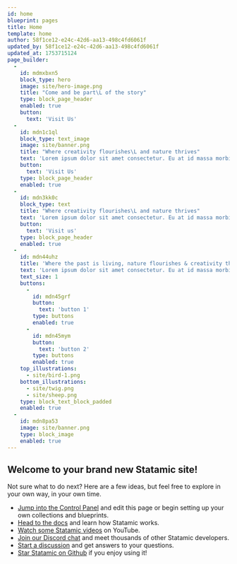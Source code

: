 ```yaml
---
id: home
blueprint: pages
title: Home
template: home
author: 58f1ce12-e24c-42d6-aa13-498c4fd6061f
updated_by: 58f1ce12-e24c-42d6-aa13-498c4fd6061f
updated_at: 1753715124
page_builder:
  -
    id: mdmxbxn5
    block_type: hero
    image: site/hero-image.png
    title: "Come and be part\L of the story"
    type: block_page_header
    enabled: true
    button:
      text: 'Visit Us'
  -
    id: mdn1c1ql
    block_type: text_image
    image: site/banner.png
    title: "Where creativity flourishes\L and nature thrives"
    text: 'Lorem ipsum dolor sit amet consectetur. Eu at id massa morbi. Enim nunc nisl auctor consequat et platea aliquam. Nunc purus ultricies eleifend bibendum. Enim pellentesque diam diam feugiat et auctor placerat tellus. Turpis sodales adipiscing est nisi dictum semper. Facilisi pellentesque morbi quisque nec odio nisl bibendum. At posuere leo est sollicitudin.'
    button:
      text: 'Visit Us'
    type: block_page_header
    enabled: true
  -
    id: mdn3kk0c
    block_type: text
    title: "Where creativity flourishes\L and nature thrives"
    text: 'Lorem ipsum dolor sit amet consectetur. Eu at id massa morbi. Enim nunc nisl auctor consequat et platea aliquam. Nunc purus ultricies eleifend bibendum. Enim pellentesque diam diam feugiat et auctor placerat tellus. Turpis sodales adipiscing est nisi dictum semper. Facilisi pellentesque morbi quisque nec odio nisl bibendum. At posuere leo est sollicitudin.'
    button:
      text: 'Visit us'
    type: block_page_header
    enabled: true
  -
    id: mdn44uhz
    title: 'Where the past is living, nature flourishes & creativity thrives.'
    text: 'Lorem ipsum dolor sit amet consectetur. Eu at id massa morbi. Enim nunc nisl auctor consequat et platea aliquam. Nunc purus ultricies eleifend bibendum. Enim pellentesque diam diam feugiat et auctor placerat tellus. Turpis sodales adipiscing est nisi dictum semper. Facilisi pellentesque morbi quisque nec odio nisl bibendum. At posuere leo est sollicitudin.'
    text_size: 1
    buttons:
      -
        id: mdn45grf
        button:
          text: 'button 1'
        type: buttons
        enabled: true
      -
        id: mdn45mym
        button:
          text: 'button 2'
        type: buttons
        enabled: true
    top_illustrations:
      - site/bird-1.png
    bottom_illustrations:
      - site/twig.png
      - site/sheep.png
    type: block_text_block_padded
    enabled: true
  -
    id: mdn8pa53
    image: site/banner.png
    type: block_image
    enabled: true
---
```

## Welcome to your brand new Statamic site!

Not sure what to do next? Here are a few ideas, but feel free to explore in your own way, in your own time.

- [Jump into the Control Panel](/cp) and edit this page or begin setting up your own collections and blueprints.
- [Head to the docs](https://statamic.dev) and learn how Statamic works.
- [Watch some Statamic videos](https://youtube.com/statamic) on YouTube.
- [Join our Discord chat](https://statamic.com/discord) and meet thousands of other Statamic developers.
- [Start a discussion](https://github.com/statamic/cms/discussions) and get answers to your questions.
- [Star Statamic on Github](https://github.com/statamic/cms) if you enjoy using it!